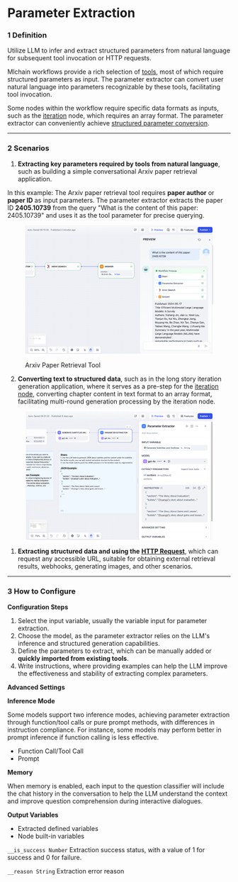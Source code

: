 # Parameter Extraction

### 1 Definition

Utilize LLM to infer and extract structured parameters from natural language for subsequent tool invocation or HTTP requests.

Mlchain workflows provide a rich selection of [tools](../../tools.md), most of which require structured parameters as input. The parameter extractor can convert user natural language into parameters recognizable by these tools, facilitating tool invocation.

Some nodes within the workflow require specific data formats as inputs, such as the [iteration](iteration.md#definition) node, which requires an array format. The parameter extractor can conveniently achieve [structured parameter conversion](iteration.md#example-1-long-article-iteration-generator).

***

### 2 Scenarios

1. **Extracting key parameters required by tools from natural language**, such as building a simple conversational Arxiv paper retrieval application.

In this example: The Arxiv paper retrieval tool requires **paper author** or **paper ID** as input parameters. The parameter extractor extracts the paper ID **2405.10739** from the query "What is the content of this paper: 2405.10739" and uses it as the tool parameter for precise querying.

<figure><img src="../../../../img/precise-query.png" alt=""><figcaption><p>Arxiv Paper Retrieval Tool</p></figcaption></figure>

2. **Converting text to structured data**, such as in the long story iteration generation application, where it serves as a pre-step for the [iteration node](iteration.md), converting chapter content in text format to an array format, facilitating multi-round generation processing by the iteration node.

<figure><img src="../../../../img/convert-chapter-content.png" alt=""><figcaption></figcaption></figure>

1. **Extracting structured data and using the** [**HTTP Request**](https://docs.mlchain.khulnasoft.com/guides/workflow/node/http-request), which can request any accessible URL, suitable for obtaining external retrieval results, webhooks, generating images, and other scenarios.

***

### 3 How to Configure

**Configuration Steps**

1. Select the input variable, usually the variable input for parameter extraction.
2. Choose the model, as the parameter extractor relies on the LLM's inference and structured generation capabilities.
3. Define the parameters to extract, which can be manually added or **quickly imported from existing tools**.
4. Write instructions, where providing examples can help the LLM improve the effectiveness and stability of extracting complex parameters.

**Advanced Settings**

**Inference Mode**

Some models support two inference modes, achieving parameter extraction through function/tool calls or pure prompt methods, with differences in instruction compliance. For instance, some models may perform better in prompt inference if function calling is less effective.

* Function Call/Tool Call
* Prompt

**Memory**

When memory is enabled, each input to the question classifier will include the chat history in the conversation to help the LLM understand the context and improve question comprehension during interactive dialogues.

**Output Variables**

* Extracted defined variables
* Node built-in variables

`__is_success Number` Extraction success status, with a value of 1 for success and 0 for failure.

`__reason String` Extraction error reason
